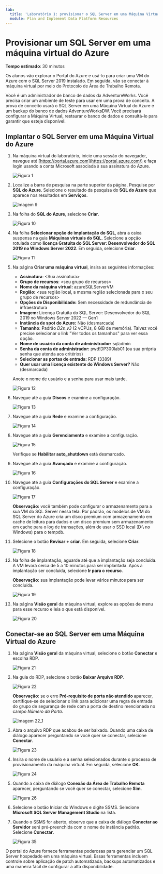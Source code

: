 ```yaml
---
lab:
  title: 'Laboratório 1: provisionar o SQL Server em uma Máquina Virtual do Azure'
  module: Plan and Implement Data Platform Resources
---
```


# Provisionar um SQL Server em uma máquina virtual do Azure

**Tempo estimado**: 30 minutos

Os alunos vão explorar o Portal do Azure e usá-lo para criar uma VM do Azure com o SQL Server 2019 instalado. Em seguida, vão se conectar à máquina virtual por meio do Protocolo de Área de Trabalho Remota.

Você é um administrador de banco de dados da AdventureWorks. Você precisa criar um ambiente de teste para usar em uma prova de conceito. A prova de conceito usará o SQL Server em uma Máquina Virtual do Azure e um backup do banco de dados AdventureWorksDW. Você precisará configurar a Máquina Virtual, restaurar o banco de dados e consultá-lo para garantir que esteja disponível.

## Implantar o SQL Server em uma Máquina Virtual do Azure

1. Na máquina virtual do laboratório, inicie uma sessão do navegador, navegue até [https://portal.azure.com](https://portal.azure.com/) e faça login usando a conta Microsoft associada à sua assinatura do Azure.

    ![Figura 1](../images/dp-300-module-01-lab-01.png)

1. Localize a barra de pesquisa na parte superior da página. Pesquise por **SQL do Azure**. Selecione o resultado da pesquisa do **SQL do Azure** que aparece nos resultados em **Serviços**.

    ![Imagem 9](../images/dp-300-module-01-lab-09.png)

1. Na folha do **SQL do Azure**, selecione **Criar**.

    ![Figura 10](../images/dp-300-module-01-lab-10.png)

1. Na folha **Selecionar opção de implantação do SQL**, abra a caixa suspensa na guia **Máquinas virtuais do SQL**. Selecione a opção rotulada como **licença Gratuita do SQL Server: Desenvolvedor do SQL 2019 no Windows Server 2022**. Em seguida, selecione **Criar**.

    ![Figura 11](../images/dp-300-module-01-lab-11.png)

1. Na página **Criar uma máquina virtual**, insira as seguintes informações:

    - **Assinatura**: &lt;Sua assinatura&gt;
    - **Grupo de recursos**: &lt;seu grupo de recursos&gt;
    - **Nome da máquina virtual:** azureSQLServerVM
    - **Região:** &lt;sua região local, a mesma região selecionada para o seu grupo de recursos&gt;
    - **Opções de Disponibilidade:** Sem necessidade de redundância de infraestrutura
    - **Imagem:** Licença Gratuita do SQL Server: Desenvolvedor do SQL 2019 no Windows Server 2022 — Gen1
    - **Instância de spot do Azure:** Não (desmarcada)
    - **Tamanho:** Padrão *D2s_v3* (2 vCPUs, 8 GiB de memória). Talvez você precise selecionar o link "Ver todos os tamanhos" para ver essa opção.
    - **Nome de usuário da conta de administrador:** sqladmin
    - **Senha da conta de administrador:** pwd!DP300lab01 (ou sua própria senha que atenda aos critérios)
    - **Selecionar as portas de entrada:** RDP (3389)
    - **Quer usar uma licença existente do Windows Server?** Não (desmarcada)

    Anote o nome de usuário e a senha para usar mais tarde.

    ![Figura 12](../images/dp-300-module-01-lab-12.png)

1. Navegue até a guia **Discos** e examine a configuração.

    ![Figura 13](../images/dp-300-module-01-lab-13.png)

1. Navegue até a guia **Rede** e examine a configuração.

    ![Figura 14](../images/dp-300-module-01-lab-14.png)

1. Navegue até a guia **Gerenciamento** e examine a configuração.

    ![Figura 15](../images/dp-300-module-01-lab-15.png)

    Verifique se **Habilitar auto_shutdown** está desmarcado.

1. Navegue até a guia **Avançado** e examine a configuração.

    ![Figura 16](../images/dp-300-module-01-lab-16.png)

1. Navegue até a guia **Configurações do SQL Server** e examine a configuração.

    ![Figura 17](../images/dp-300-module-01-lab-17.png)

    **Observação:** você também pode configurar o armazenamento para a sua VM do SQL Server nessa tela. Por padrão, os modelos de VM do SQL Server do Azure cria um disco premium com armazenamento em cache de leitura para dados e um disco premium sem armazenamento em cache para o log de transações, além de usar o SSD local (D:\ no Windows) para o tempdb.

1. Selecione o botão **Revisar + criar**. Em seguida, selecione **Criar**.

    ![Figura 18](../images/dp-300-module-01-lab-18.png)

1. Na folha de implantação, aguarde até que a implantação seja concluída. A VM levará cerca de 5 a 10 minutos para ser implantada. Após a implantação ser concluída, selecione **Ir para o recurso**.

    **Observação:** sua implantação pode levar vários minutos para ser concluída.

    ![Figura 19](../images/dp-300-module-01-lab-19.png)

1. Na página **Visão geral** da máquina virtual, explore as opções de menu para esse recurso e leia o que está disponível.

    ![Figura 20](../images/dp-300-module-01-lab-20.png)

## Conectar-se ao SQL Server em uma Máquina Virtual do Azure

1. Na página **Visão geral** da máquina virtual, selecione o botão **Conectar** e escolha RDP.

    ![Figura 21](../images/dp-300-module-01-lab-21.png)

1. Na guia do RDP, selecione o botão **Baixar Arquivo RDP**.

    ![Figura 22](../images/dp-300-module-01-lab-22.png)

    **Observação:** se o erro **Pré-requisito de porta não atendido** aparecer, certifique-se de selecionar o link para adicionar uma regra de entrada do grupo de segurança de rede com a porta de destino mencionada no campo *Número da Porta*.

    ![Imagem 22_1](../images/dp-300-module-01-lab-22_1.png)

1. Abra o arquivo RDP que acabou de ser baixado. Quando uma caixa de diálogo aparecer perguntando se você quer se conectar, selecione **Conectar**.

    ![Figura 23](../images/dp-300-module-01-lab-23.png)

1. Insira o nome de usuário e a senha selecionados durante o processo de provisionamento da máquina virtual. Em seguida, selecione **OK**.

    ![Figura 24](../images/dp-300-module-01-lab-24.png)

1. Quando a caixa de diálogo **Conexão da Área de Trabalho Remota** aparecer, perguntando se você quer se conectar, selecione **Sim**.

    ![Figura 26](../images/dp-300-module-01-lab-26.png)

1. Selecione o botão Iniciar do Windows e digite SSMS. Selecione **Microsoft SQL Server Management Studio** na lista.  

1. Quando o SSMS for aberto, observe que a caixa de diálogo **Conectar ao Servidor** será pré-preenchida com o nome de instância padrão. Selecione **Conectar**.

    ![Figura 35](../images/dp-300-module-01-lab-35.png)

O portal do Azure fornece ferramentas poderosas para gerenciar um SQL Server hospedado em uma máquina virtual. Essas ferramentas incluem controle sobre aplicação de patch automatizada, backups automatizados e uma maneira fácil de configurar a alta disponibilidade.
